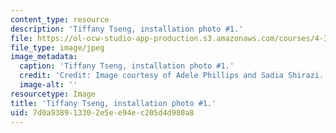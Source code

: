 ```yaml
---
content_type: resource
description: 'Tiffany Tseng, installation photo #1.'
file: https://ol-ocw-studio-app-production.s3.amazonaws.com/courses/4-341-introduction-to-photography-and-related-media-fall-2007/7d0a938913302e5ee94ec205d4d980a8_tseng4.jpg
file_type: image/jpeg
image_metadata:
  caption: 'Tiffany Tseng, installation photo #1.'
  credit: 'Credit: Image courtesy of Adele Phillips and Sadia Shirazi.'
  image-alt: ''
resourcetype: Image
title: 'Tiffany Tseng, installation photo #1.'
uid: 7d0a9389-1330-2e5e-e94e-c205d4d980a8
---
```

